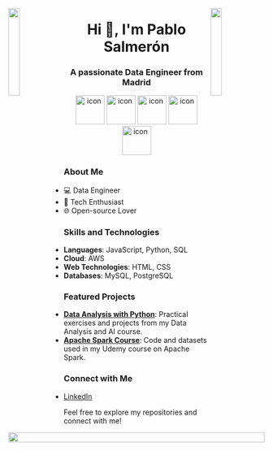 <img align="left" src="https://media.giphy.com/media/9KraFugzoAnp6CXsCH/giphy.gif" width="21%" style="display:inline;"><img align="right" src="https://media.giphy.com/media/9KraFugzoAnp6CXsCH/giphy.gif" width="21%" style="display:inline;">

<h1 align="center">Hi 👋, I'm Pablo Salmerón</h1>
<h3 align="center">A passionate Data Engineer from Madrid</h3>

<div align="center">
 <img src="https://techstack-generator.vercel.app/mysql-icon.svg" alt="icon" width="57" height="57" />
 <img src="https://techstack-generator.vercel.app/github-icon.svg" alt="icon" width="57" height="57" />
 <img src="https://techstack-generator.vercel.app/python-icon.svg" alt="icon" width="57" height="57" />
 <img src="https://techstack-generator.vercel.app/aws-icon.svg" alt="icon" width="57" height="57" />
 <img src="https://techstack-generator.vercel.app/docker-icon.svg" alt="icon" width="57" height="57" />
</div>

### About Me
- 💻 Data Engineer
- 🚀 Tech Enthusiast
- 🌐 Open-source Lover

### Skills and Technologies
- **Languages**: JavaScript, Python, SQL
- **Cloud**: AWS
- **Web Technologies**: HTML, CSS
- **Databases**: MySQL, PostgreSQL

### Featured Projects
- **[Data Analysis with Python](https://github.com/pablosalme/analisis_datos_python)**: Practical exercises and projects from my Data Analysis and AI course.
- **[Apache Spark Course](https://github.com/pablosalme/pyspark_course)**: Code and datasets used in my Udemy course on Apache Spark.

### Connect with Me
- [LinkedIn](https://www.linkedin.com/in/pablo-salmeron/)

Feel free to explore my repositories and connect with me!

<img src="https://i.imgur.com/dBaSKWF.gif" height="20" width="100%">
